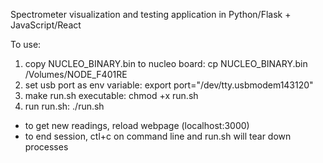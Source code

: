 Spectrometer visualization and testing application in Python/Flask + JavaScript/React

To use:
1. copy NUCLEO_BINARY.bin to nucleo board: cp NUCLEO_BINARY.bin /Volumes/NODE_F401RE
2. set usb port as env variable: export port="/dev/tty.usbmodem143120"
3. make run.sh executable: chmod +x run.sh
4. run run.sh: ./run.sh

- to get new readings, reload webpage (localhost:3000)
- to end session, ctl+c on command line and run.sh will tear down processes